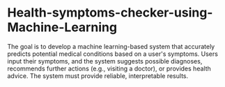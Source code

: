 # Health-symptoms-checker-using-Machine-Learning
The goal is to develop a machine learning-based system that accurately predicts potential  medical conditions based on a user's symptoms. Users input their symptoms, and the system  suggests possible diagnoses, recommends further actions (e.g., visiting a doctor), or provides  health advice. The system must provide reliable, interpretable results.

